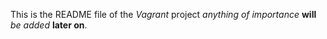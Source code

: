 This is the README file of the *Vagrant* project
*anything of importance* **will** *be added* **later on**.
